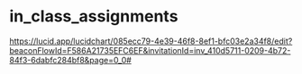 # in_class_assignments

https://lucid.app/lucidchart/085ecc79-4e39-46f8-8ef1-bfc03e2a34f8/edit?beaconFlowId=F586A21735EFC6EF&invitationId=inv_410d5711-0209-4b72-84f3-6dabfc284bf8&page=0_0#
